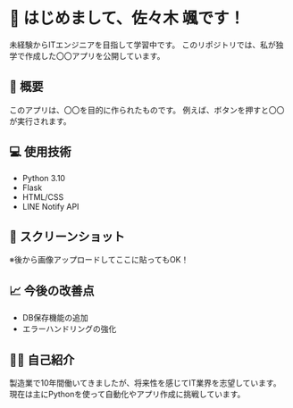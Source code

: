 # 👋 はじめまして、佐々木 颯です！

未経験からITエンジニアを目指して学習中です。
このリポジトリでは、私が独学で作成した〇〇アプリを公開しています。

## 🔧 概要
このアプリは、〇〇を目的に作られたものです。
例えば、ボタンを押すと〇〇が実行されます。

## 💻 使用技術
- Python 3.10
- Flask
- HTML/CSS
- LINE Notify API

## 📸 スクリーンショット
※後から画像アップロードしてここに貼ってもOK！

## 📈 今後の改善点
- DB保存機能の追加
- エラーハンドリングの強化

## 🙋‍♂️ 自己紹介
製造業で10年間働いてきましたが、将来性を感じてIT業界を志望しています。
現在は主にPythonを使って自動化やアプリ作成に挑戦しています。
